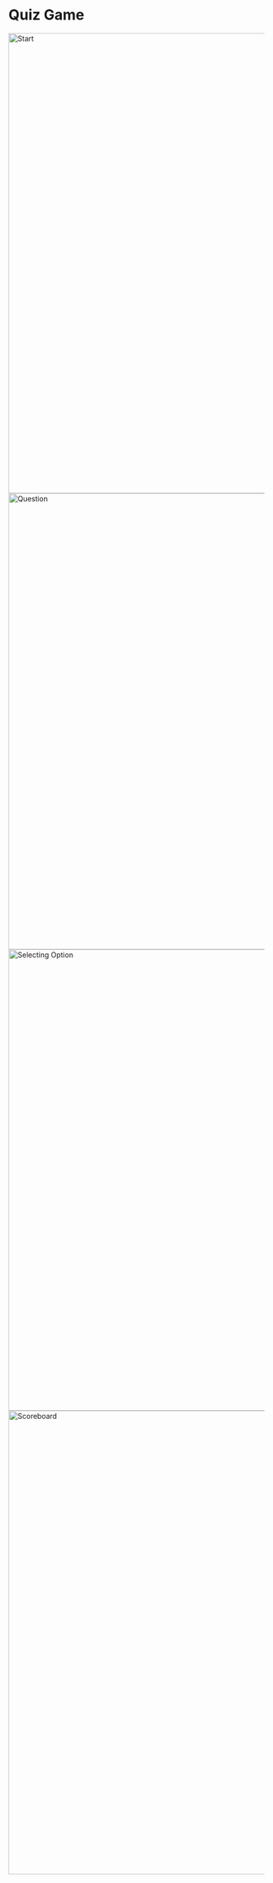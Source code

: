 # Quiz Game
<img width="1920" height="906" alt="Start" src="https://github.com/user-attachments/assets/af5a60d5-926e-4361-ba39-ed5850bcb81a" />
<img width="1920" height="898" alt="Question" src="https://github.com/user-attachments/assets/fab23172-8cae-4edb-af58-929c32f70864" />
<img width="1920" height="908" alt="Selecting Option" src="https://github.com/user-attachments/assets/789bf426-4011-4fcd-b9ac-337b28ee2852" />
<img width="1920" height="913" alt="Scoreboard" src="https://github.com/user-attachments/assets/42fd52f2-5d57-4be0-9b4d-69ecf17556dd" />
